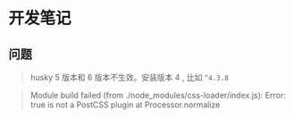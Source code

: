 # 开发笔记

## 问题

> husky 5 版本和 6 版本不生效。安装版本 4 , 比如 `^4.3.8`

> Module build failed (from ./node_modules/css-loader/index.js):
> Error: true is not a PostCSS plugin at Processor.normalize

